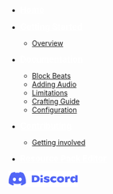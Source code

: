 -   <a href="#/documentation.md" title="Home" style="color: white; font-size: larger; font-weight: bolder">Home</a>

-   <a href="#" onclick="return false;" title="Getting Started" style="color: white; font-size: larger; font-weight: bolder">Getting Started</a>

    -   [Overview](gettingstarted.md "Overview")

-   <a href="#/Documentation/audioFiles.md" onclick="return false;" title="Documentation" style="color: white; font-size: larger; font-weight: bolder">Documentation</a>

    -  [Block Beats](Documentation/howdoesblockbeatswork.md "Block Beats")
    -  [Adding Audio](Documentation/addingAudioFiles.md "Block Beats")
    -  [Limitations](Documentation/limitations.md "Block Beats")
    -  [Crafting Guide](Documentation/crafting.md "Block Beats")
    -  [Configuration](Documentation/configUI.md "Block Beats")




-   <a href="#" onclick="return false;" title="Contributing" style="color: white; font-size: larger; font-weight: bolder">Contributing</a>

    -   [Getting involved](Contributing/gettinginvolved.md "Getting involved")

-   <a href="#/rpEditor/editor.md" title="Home" style="color: white; font-size: larger; font-weight: bolder">Resource Pack Editor</a>

[<img src="./Media/Discord-logo.png" alt="Join our Discord server" width="140">](Support/support.md "Support")
